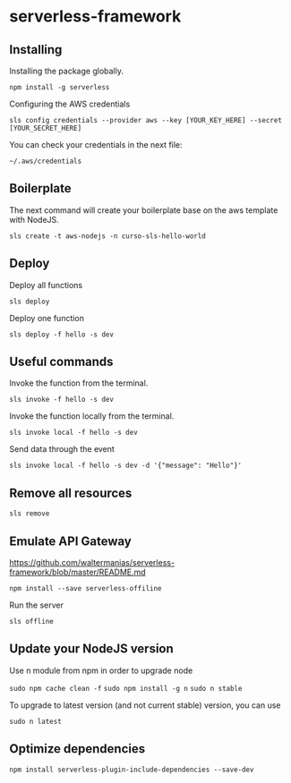 # serverless-framework

## Installing

Installing the package globally.

`npm install -g serverless`

Configuring the AWS credentials

`sls config credentials --provider aws --key [YOUR_KEY_HERE] --secret [YOUR_SECRET_HERE]`

You can check your credentials in the next file:

`~/.aws/credentials`

## Boilerplate

The next command will create your boilerplate base on the aws template with NodeJS.

`sls create -t aws-nodejs -n curso-sls-hello-world`

## Deploy

Deploy all functions

`sls deploy`

Deploy one function

`sls deploy -f hello -s dev`

## Useful commands

Invoke the function from the terminal.

`sls invoke -f hello -s dev`

Invoke the function locally from the terminal.

`sls invoke local -f hello -s dev`

Send data through the event

`sls invoke local -f hello -s dev -d '{"message": "Hello"}'`


## Remove all resources

`sls remove`

## Emulate API Gateway

https://github.com/waltermanias/serverless-framework/blob/master/README.md

`npm install --save serverless-offiline`

Run the server

`sls offline`

## Update your NodeJS version

Use n module from npm in order to upgrade node

`sudo npm cache clean -f`
`sudo npm install -g n`
`sudo n stable`

To upgrade to latest version (and not current stable) version, you can use

`sudo n latest`


## Optimize dependencies

`npm install serverless-plugin-include-dependencies --save-dev`